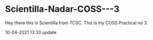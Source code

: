 # Scientilla-Nadar-COSS---3
Hey there this is Scientilla from TCSC. This is my COSS Practical no 3.

10-04-2021 
13:33
update
